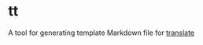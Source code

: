 # tt
A tool for generating template Markdown file for [translate](https://github.com/adolphlwq/translate)

